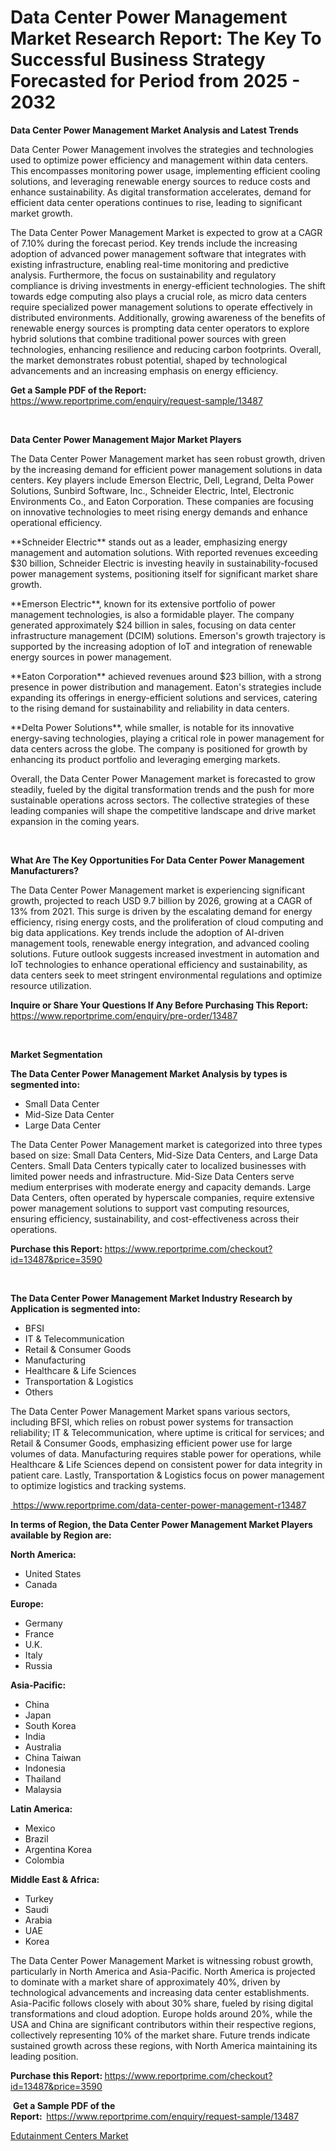 <p><h1>Data Center Power Management Market Research Report: The Key To Successful Business Strategy Forecasted for Period from 2025 - 2032</h1></p><p><strong>Data Center Power Management Market Analysis and Latest Trends</strong></p>
<p><p>Data Center Power Management involves the strategies and technologies used to optimize power efficiency and management within data centers. This encompasses monitoring power usage, implementing efficient cooling solutions, and leveraging renewable energy sources to reduce costs and enhance sustainability. As digital transformation accelerates, demand for efficient data center operations continues to rise, leading to significant market growth.</p><p>The Data Center Power Management Market is expected to grow at a CAGR of 7.10% during the forecast period. Key trends include the increasing adoption of advanced power management software that integrates with existing infrastructure, enabling real-time monitoring and predictive analysis. Furthermore, the focus on sustainability and regulatory compliance is driving investments in energy-efficient technologies. The shift towards edge computing also plays a crucial role, as micro data centers require specialized power management solutions to operate effectively in distributed environments. Additionally, growing awareness of the benefits of renewable energy sources is prompting data center operators to explore hybrid solutions that combine traditional power sources with green technologies, enhancing resilience and reducing carbon footprints. Overall, the market demonstrates robust potential, shaped by technological advancements and an increasing emphasis on energy efficiency.</p></p>
<p><strong>Get a Sample PDF of the Report:&nbsp;</strong> <a href="https://www.reportprime.com/enquiry/request-sample/13487?utm_campaign=2445&utm_medium=2&utm_source=Github&utm_content=ia&utm_term=20032025&utm_id=data-center-power-management">https://www.reportprime.com/enquiry/request-sample/13487</a></p>
<p>&nbsp;</p>
<p><strong>Data Center Power Management Major Market Players</strong></p>
<p><p>The Data Center Power Management market has seen robust growth, driven by the increasing demand for efficient power management solutions in data centers. Key players include Emerson Electric, Dell, Legrand, Delta Power Solutions, Sunbird Software, Inc., Schneider Electric, Intel, Electronic Environments Co., and Eaton Corporation. These companies are focusing on innovative technologies to meet rising energy demands and enhance operational efficiency.</p><p>**Schneider Electric** stands out as a leader, emphasizing energy management and automation solutions. With reported revenues exceeding $30 billion, Schneider Electric is investing heavily in sustainability-focused power management systems, positioning itself for significant market share growth.</p><p>**Emerson Electric**, known for its extensive portfolio of power management technologies, is also a formidable player. The company generated approximately $24 billion in sales, focusing on data center infrastructure management (DCIM) solutions. Emerson's growth trajectory is supported by the increasing adoption of IoT and integration of renewable energy sources in power management.</p><p>**Eaton Corporation** achieved revenues around $23 billion, with a strong presence in power distribution and management. Eaton's strategies include expanding its offerings in energy-efficient solutions and services, catering to the rising demand for sustainability and reliability in data centers.</p><p>**Delta Power Solutions**, while smaller, is notable for its innovative energy-saving technologies, playing a critical role in power management for data centers across the globe. The company is positioned for growth by enhancing its product portfolio and leveraging emerging markets.</p><p>Overall, the Data Center Power Management market is forecasted to grow steadily, fueled by the digital transformation trends and the push for more sustainable operations across sectors. The collective strategies of these leading companies will shape the competitive landscape and drive market expansion in the coming years.</p></p>
<p>&nbsp;</p>
<p><strong>What Are The Key Opportunities For Data Center Power Management Manufacturers?</strong></p>
<p><p>The Data Center Power Management market is experiencing significant growth, projected to reach USD 9.7 billion by 2026, growing at a CAGR of 13% from 2021. This surge is driven by the escalating demand for energy efficiency, rising energy costs, and the proliferation of cloud computing and big data applications. Key trends include the adoption of AI-driven management tools, renewable energy integration, and advanced cooling solutions. Future outlook suggests increased investment in automation and IoT technologies to enhance operational efficiency and sustainability, as data centers seek to meet stringent environmental regulations and optimize resource utilization.</p></p>
<p><strong>Inquire or Share Your Questions If Any Before Purchasing This Report:</strong> <a href="https://www.reportprime.com/enquiry/pre-order/13487?utm_campaign=2445&utm_medium=2&utm_source=Github&utm_content=ia&utm_term=20032025&utm_id=data-center-power-management">https://www.reportprime.com/enquiry/pre-order/13487</a></p>
<p>&nbsp;</p>
<p><strong>Market Segmentation</strong></p>
<p><strong>The Data Center Power Management Market Analysis by types is segmented into:</strong></p>
<p><ul><li>Small Data Center</li><li>Mid-Size Data Center</li><li>Large Data Center</li></ul></p>
<p><p>The Data Center Power Management market is categorized into three types based on size: Small Data Centers, Mid-Size Data Centers, and Large Data Centers. Small Data Centers typically cater to localized businesses with limited power needs and infrastructure. Mid-Size Data Centers serve medium enterprises with moderate energy and capacity demands. Large Data Centers, often operated by hyperscale companies, require extensive power management solutions to support vast computing resources, ensuring efficiency, sustainability, and cost-effectiveness across their operations.</p></p>
<p><strong>Purchase this Report:&nbsp;</strong><a href="https://www.reportprime.com/checkout?id=13487&price=3590&utm_campaign=2445&utm_medium=2&utm_source=Github&utm_content=ia&utm_term=20032025&utm_id=data-center-power-management">https://www.reportprime.com/checkout?id=13487&price=3590</a></p>
<p>&nbsp;</p>
<p><strong>The Data Center Power Management Market Industry Research by Application is segmented into:</strong></p>
<p><ul><li>BFSI</li><li>IT & Telecommunication</li><li>Retail & Consumer Goods</li><li>Manufacturing</li><li>Healthcare & Life Sciences</li><li>Transportation & Logistics</li><li>Others</li></ul></p>
<p><p>The Data Center Power Management Market spans various sectors, including BFSI, which relies on robust power systems for transaction reliability; IT & Telecommunication, where uptime is critical for services; and Retail & Consumer Goods, emphasizing efficient power use for large volumes of data. Manufacturing requires stable power for operations, while Healthcare & Life Sciences depend on consistent power for data integrity in patient care. Lastly, Transportation & Logistics focus on power management to optimize logistics and tracking systems.</p></p>
<p><a href="https://www.reportprime.com/data-center-power-management-r13487?utm_campaign=2445&utm_medium=2&utm_source=Github&utm_content=ia&utm_term=20032025&utm_id=data-center-power-management">&nbsp;https://www.reportprime.com/data-center-power-management-r13487</a></p>
<p><strong>In terms of Region, the Data Center Power Management Market Players available by Region are:</strong></p>
<p>
    <p> <strong> North America: </strong>
        <ul>
            <li>United States</li>
            <li>Canada</li>
        </ul>
        </p> 
    <p> <strong> Europe: </strong>
        <ul>
            <li>Germany</li>
            <li>France</li>
            <li>U.K.</li>
            <li>Italy</li>
            <li>Russia</li>
        </ul>
        </p> 
    <p> <strong> Asia-Pacific: </strong>
        <ul>
            <li>China</li>
            <li>Japan</li>
            <li>South Korea</li>
            <li>India</li>
            <li>Australia</li>
            <li>China Taiwan</li>
            <li>Indonesia</li>
            <li>Thailand</li>
            <li>Malaysia</li>
        </ul>
        </p> 
    <p> <strong> Latin America: </strong>
        <ul>
            <li>Mexico</li>
            <li>Brazil</li>
            <li>Argentina Korea</li>
            <li>Colombia</li>
        </ul>
        </p> 
    <p> <strong> Middle East & Africa: </strong>
        <ul>
            <li>Turkey</li>
            <li>Saudi</li>
            <li>Arabia</li>
            <li>UAE</li>
            <li>Korea</li>
        </ul>
    </p>
    </p>
<p><p>The Data Center Power Management Market is witnessing robust growth, particularly in North America and Asia-Pacific. North America is projected to dominate with a market share of approximately 40%, driven by technological advancements and increasing data center establishments. Asia-Pacific follows closely with about 30% share, fueled by rising digital transformations and cloud adoption. Europe holds around 20%, while the USA and China are significant contributors within their respective regions, collectively representing 10% of the market share. Future trends indicate sustained growth across these regions, with North America maintaining its leading position.</p></p>
<p><strong>Purchase this Report: </strong><a href="https://www.reportprime.com/checkout?id=13487&price=3590&utm_campaign=2445&utm_medium=2&utm_source=Github&utm_content=ia&utm_term=20032025&utm_id=data-center-power-management">https://www.reportprime.com/checkout?id=13487&price=3590</a></p>
<p>&nbsp;<strong>Get a Sample PDF of the Report:&nbsp;&nbsp;</strong><a href="https://www.reportprime.com/enquiry/request-sample/13487?utm_campaign=2445&utm_medium=2&utm_source=Github&utm_content=ia&utm_term=20032025&utm_id=data-center-power-management">https://www.reportprime.com/enquiry/request-sample/13487</a></p>
<p><strong></strong></p>
<p><p><a href="https://github.com/leopardmicheal7019/Market-Research-Report-List-1/blob/main/edutainment-centers-market.md?utm_campaign=2445&utm_medium=2&utm_source=Github&utm_content=ia&utm_term=20032025&utm_id=data-center-power-management">Edutainment Centers Market</a></p></p>